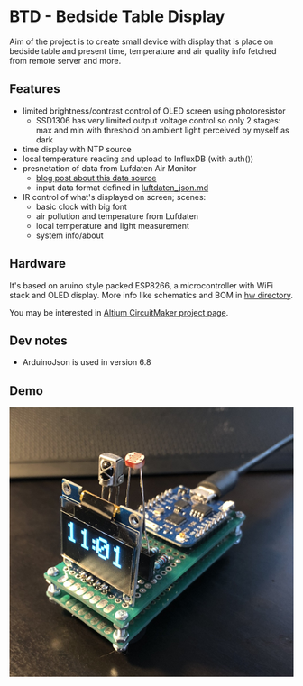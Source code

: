 # BTD - Bedside Table Display

Aim of the project is to create small device with display that is place on bedside table and present time, temperature and air quality info fetched from remote server and more.

## Features

* limited brightness/contrast control of OLED screen using photoresistor
  * SSD1306 has very limited output voltage control so only 2 stages: max and min with threshold on ambient light perceived by myself as dark
* time display with NTP source
* local temperature reading and upload to InfluxDB (with auth())
* presnetation of data from Lufdaten Air Monitor
  * [blog post about this data source](https://blog.dsinf.net/2019/01/budowa-stacji-pogody-z-czujnikiem-smogu-i-prezentacja-danych/)
  * input data format defined in [luftdaten_json.md](luftdaten_json.md)
* IR control of what's displayed on screen; scenes:
  * basic clock with big font
  * air pollution and temperature from Lufdaten
  * local temperature and light measurement
  * system info/about

## Hardware

It's based on aruino style packed ESP8266, a microcontroller with WiFi stack and OLED display. More info like schematics and BOM in [hw directory](https://github.com/danielskowronski/btd/tree/master/hw).

You may be interested in [Altium CircuitMaker project page](https://workspace.circuitmaker.com/Projects/Details/danielskowronski/btd).

## Dev notes
* ArduinoJson is used in version 6.8

## Demo
![](hw/btd.png?raw=true)